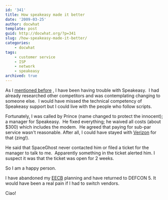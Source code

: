 ```yaml
---
id: '341'
title: How speakeasy made it better
date: '2009-03-25'
author: docwhat
template: post
guid: http://docwhat.org/?p=341
slug: /how-speakeasy-made-it-better/
categories:
    - docwhat
tags:
    - customer service
    - ISP
    - network
    - speakeasy
archived: true
---
```


As I [mentioned before](/how-to-make-a-customer-want-to-leave/) , I have been
having trouble with Speakeasy.  I had already researched other competitors and
was contemplating changing to someone else.  I would have missed the technical
competency of Speakeasy support but I could live with the people who follow
scripts.

Fortunately, I was called by Prince (name changed to protect the innocent); a
manager for Speakeasy.  He fixed everything; he waived all costs (about \$300)
which includes the modem.  He agreed that paying for sub-par service wasn't
reasonable. After all, I could have stayed with [Verizon](/verizon-sucks/) for
that (zing!).

He said that SpaceGhost never contacted him or filed a ticket for the manager
to talk to me.  Apparently something in the ticket alerted him. I suspect it
was that the ticket was open for 2 weeks.

So I am a happy person.

I have abandoned my
[EECB](https://consumerist.com/2007/05/11/how-to-launch-an-executive-email-carpet-bomb/ 'Executive Email Carpet Bomb') planning
and have returned to DEFCON 5. It would have been a real pain if I had to
switch vendors.

Ciao!
